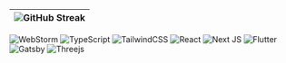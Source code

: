 |![GitHub Streak](https://streak-stats.demolab.com/?user=lnngn&card_width=1000&theme=transparent&hide_border=true&hide_longest_streak=true&hide_total_contributions=false&border_radius=0)|
| :---: |

![WebStorm](https://img.shields.io/badge/webstorm-143?style=for-the-badge&logo=webstorm&logoColor=white&color=E6E7E8&labelColor=black)
![TypeScript](https://img.shields.io/badge/typescript-%23007ACC.svg?style=for-the-badge&logo=typescript&logoColor=white&color=E6E7E8&labelColor=black)
![TailwindCSS](https://img.shields.io/badge/tailwindcss-%2338B2AC.svg?style=for-the-badge&logo=tailwind-css&logoColor=white&color=E6E7E8&labelColor=black)
![React](https://img.shields.io/badge/react-%2320232a.svg?style=for-the-badge&logo=react&logoColor=white&color=black&labelColor=black)
![Next JS](https://img.shields.io/badge/Next-black?style=for-the-badge&logo=next.js&logoColor=white&color=black&labelColor=black)
![Flutter](https://img.shields.io/badge/Flutter-%2302569B.svg?style=for-the-badge&logo=Flutter&logoColor=white&color=black&labelColor=black)
![Gatsby](https://img.shields.io/badge/Gatsby-%23663399.svg?style=for-the-badge&logo=gatsby&logoColor=white&color=black&labelColor=black)
![Threejs](https://img.shields.io/badge/threejs-black?style=for-the-badge&logo=three.js&logoColor=white&color=black&labelColor=black)


